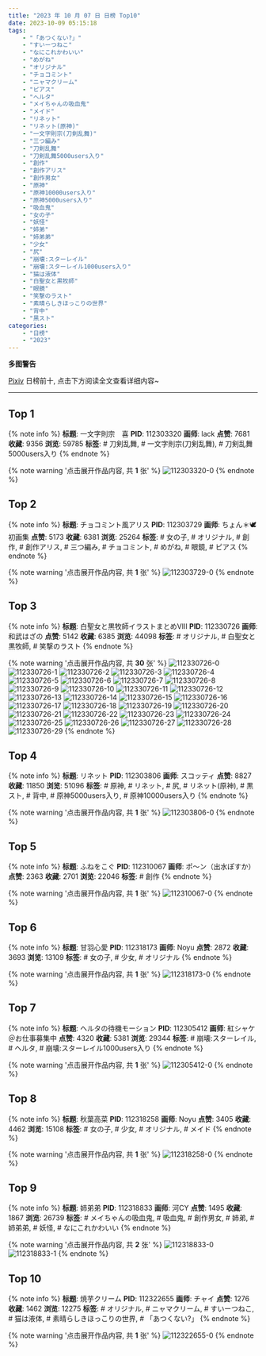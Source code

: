```yaml
---
title: "2023 年 10 月 07 日 日榜 Top10"
date: 2023-10-09 05:15:18
tags:
    - "「あつくない?」"
    - "すいーつねこ"
    - "なにこれかわいい"
    - "めがね"
    - "オリジナル"
    - "チョコミント"
    - "ニャマクリーム"
    - "ピアス"
    - "ヘルタ"
    - "メイちゃんの吸血鬼"
    - "メイド"
    - "リネット"
    - "リネット(原神)"
    - "一文字則宗(刀剣乱舞)"
    - "三つ編み"
    - "刀剣乱舞"
    - "刀剣乱舞5000users入り"
    - "創作"
    - "創作アリス"
    - "創作男女"
    - "原神"
    - "原神10000users入り"
    - "原神5000users入り"
    - "吸血鬼"
    - "女の子"
    - "妖怪"
    - "姉弟"
    - "姉弟弟"
    - "少女"
    - "尻"
    - "崩壊:スターレイル"
    - "崩壊:スターレイル1000users入り"
    - "猫は液体"
    - "白聖女と黒牧師"
    - "眼鏡"
    - "笑撃のラスト"
    - "素晴らしきほっこりの世界"
    - "背中"
    - "黒スト"
categories:
    - "日榜"
    - "2023"
---
```


<i class="fa fa-triangle-exclamation"></i>**多图警告**<i class="fa fa-triangle-exclamation"></i>

[Pixiv](https://www.pixiv.net/) 日榜前十, 点击下方阅读全文查看详细内容~

<!-- more -->

---

## Top 1

{% note info %}
**标题**: 一文字則宗　喜
**PID**: 112303320 **画师**: lack
**点赞**: 7681 **收藏**: 9356 **浏览**: 59785
**标签**: # 刀剣乱舞, # 一文字則宗(刀剣乱舞), # 刀剣乱舞5000users入り
{% endnote %}

{% note warning '点击展开作品内容, 共 **1** 张' %}
![112303320-0](https://i.pixiv.re/img-original/img/2023/10/06/00/00/28/112303320_p0.png)
{% endnote %}

## Top 2

{% note info %}
**标题**: チョコミント風アリス
**PID**: 112303729 **画师**: ちょん＊🕊初画集
**点赞**: 5173 **收藏**: 6381 **浏览**: 25264
**标签**: # 女の子, # オリジナル, # 創作, # 創作アリス, # 三つ編み, # チョコミント, # めがね, # 眼鏡, # ピアス
{% endnote %}

{% note warning '点击展开作品内容, 共 **1** 张' %}
![112303729-0](https://i.pixiv.re/img-original/img/2023/10/06/00/07/27/112303729_p0.png)
{% endnote %}

## Top 3

{% note info %}
**标题**: 白聖女と黒牧師イラストまとめⅧ
**PID**: 112330726 **画师**: 和武はざの
**点赞**: 5142 **收藏**: 6385 **浏览**: 44098
**标签**: # オリジナル, # 白聖女と黒牧師, # 笑撃のラスト
{% endnote %}

{% note warning '点击展开作品内容, 共 **30** 张' %}
![112330726-0](https://i.pixiv.re/img-original/img/2023/10/07/00/34/13/112330726_p0.jpg)
![112330726-1](https://i.pixiv.re/img-original/img/2023/10/07/00/34/13/112330726_p1.jpg)
![112330726-2](https://i.pixiv.re/img-original/img/2023/10/07/00/34/13/112330726_p2.jpg)
![112330726-3](https://i.pixiv.re/img-original/img/2023/10/07/00/34/13/112330726_p3.jpg)
![112330726-4](https://i.pixiv.re/img-original/img/2023/10/07/00/34/13/112330726_p4.jpg)
![112330726-5](https://i.pixiv.re/img-original/img/2023/10/07/00/34/13/112330726_p5.jpg)
![112330726-6](https://i.pixiv.re/img-original/img/2023/10/07/00/34/13/112330726_p6.jpg)
![112330726-7](https://i.pixiv.re/img-original/img/2023/10/07/00/34/13/112330726_p7.jpg)
![112330726-8](https://i.pixiv.re/img-original/img/2023/10/07/00/34/13/112330726_p8.jpg)
![112330726-9](https://i.pixiv.re/img-original/img/2023/10/07/00/34/13/112330726_p9.jpg)
![112330726-10](https://i.pixiv.re/img-original/img/2023/10/07/00/34/13/112330726_p10.jpg)
![112330726-11](https://i.pixiv.re/img-original/img/2023/10/07/00/34/13/112330726_p11.jpg)
![112330726-12](https://i.pixiv.re/img-original/img/2023/10/07/00/34/13/112330726_p12.jpg)
![112330726-13](https://i.pixiv.re/img-original/img/2023/10/07/00/34/13/112330726_p13.jpg)
![112330726-14](https://i.pixiv.re/img-original/img/2023/10/07/00/34/13/112330726_p14.jpg)
![112330726-15](https://i.pixiv.re/img-original/img/2023/10/07/00/34/13/112330726_p15.jpg)
![112330726-16](https://i.pixiv.re/img-original/img/2023/10/07/00/34/13/112330726_p16.jpg)
![112330726-17](https://i.pixiv.re/img-original/img/2023/10/07/00/34/13/112330726_p17.jpg)
![112330726-18](https://i.pixiv.re/img-original/img/2023/10/07/00/34/13/112330726_p18.jpg)
![112330726-19](https://i.pixiv.re/img-original/img/2023/10/07/00/34/13/112330726_p19.jpg)
![112330726-20](https://i.pixiv.re/img-original/img/2023/10/07/00/34/13/112330726_p20.jpg)
![112330726-21](https://i.pixiv.re/img-original/img/2023/10/07/00/34/13/112330726_p21.jpg)
![112330726-22](https://i.pixiv.re/img-original/img/2023/10/07/00/34/13/112330726_p22.jpg)
![112330726-23](https://i.pixiv.re/img-original/img/2023/10/07/00/34/13/112330726_p23.jpg)
![112330726-24](https://i.pixiv.re/img-original/img/2023/10/07/00/34/13/112330726_p24.jpg)
![112330726-25](https://i.pixiv.re/img-original/img/2023/10/07/00/34/13/112330726_p25.jpg)
![112330726-26](https://i.pixiv.re/img-original/img/2023/10/07/00/34/13/112330726_p26.jpg)
![112330726-27](https://i.pixiv.re/img-original/img/2023/10/07/00/34/13/112330726_p27.jpg)
![112330726-28](https://i.pixiv.re/img-original/img/2023/10/07/00/34/13/112330726_p28.jpg)
![112330726-29](https://i.pixiv.re/img-original/img/2023/10/07/00/34/13/112330726_p29.jpg)
{% endnote %}

## Top 4

{% note info %}
**标题**: リネット
**PID**: 112303806 **画师**: スコッティ
**点赞**: 8827 **收藏**: 11850 **浏览**: 51096
**标签**: # 原神, # リネット, # 尻, # リネット(原神), # 黒スト, # 背中, # 原神5000users入り, # 原神10000users入り
{% endnote %}

{% note warning '点击展开作品内容, 共 **1** 张' %}
![112303806-0](https://i.pixiv.re/img-original/img/2023/10/06/00/09/54/112303806_p0.jpg)
{% endnote %}

## Top 5

{% note info %}
**标题**: ふねをこぐ
**PID**: 112310067 **画师**: ポ～ン（出水ぽすか）
**点赞**: 2363 **收藏**: 2701 **浏览**: 22046
**标签**: # 創作
{% endnote %}

{% note warning '点击展开作品内容, 共 **1** 张' %}
![112310067-0](https://i.pixiv.re/img-original/img/2023/10/06/07/30/00/112310067_p0.jpg)
{% endnote %}

## Top 6

{% note info %}
**标题**: 甘羽心愛
**PID**: 112318173 **画师**: Noyu
**点赞**: 2872 **收藏**: 3693 **浏览**: 13109
**标签**: # 女の子, # 少女, # オリジナル
{% endnote %}

{% note warning '点击展开作品内容, 共 **1** 张' %}
![112318173-0](https://i.pixiv.re/img-original/img/2023/10/06/17/26/30/112318173_p0.jpg)
{% endnote %}

## Top 7

{% note info %}
**标题**: ヘルタの待機モーション
**PID**: 112305412 **画师**: 紅シャケ＠お仕事募集中
**点赞**: 4320 **收藏**: 5381 **浏览**: 29344
**标签**: # 崩壊:スターレイル, # ヘルタ, # 崩壊:スターレイル1000users入り
{% endnote %}

{% note warning '点击展开作品内容, 共 **1** 张' %}
![112305412-0](https://i.pixiv.re/img-original/img/2023/10/06/01/12/22/112305412_p0.jpg)
{% endnote %}

## Top 8

{% note info %}
**标题**: 秋葉高菜
**PID**: 112318258 **画师**: Noyu
**点赞**: 3405 **收藏**: 4462 **浏览**: 15108
**标签**: # 女の子, # 少女, # オリジナル, # メイド
{% endnote %}

{% note warning '点击展开作品内容, 共 **1** 张' %}
![112318258-0](https://i.pixiv.re/img-original/img/2023/10/06/19/23/22/112318258_p0.png)
{% endnote %}

## Top 9

{% note info %}
**标题**: 姉弟弟
**PID**: 112318833 **画师**: 河CY
**点赞**: 1495 **收藏**: 1867 **浏览**: 26739
**标签**: # メイちゃんの吸血鬼, # 吸血鬼, # 創作男女, # 姉弟, # 姉弟弟, # 妖怪, # なにこれかわいい
{% endnote %}

{% note warning '点击展开作品内容, 共 **2** 张' %}
![112318833-0](https://i.pixiv.re/img-original/img/2023/10/06/17/59/19/112318833_p0.jpg)
![112318833-1](https://i.pixiv.re/img-original/img/2023/10/06/17/59/19/112318833_p1.jpg)
{% endnote %}

## Top 10

{% note info %}
**标题**: 焼芋クリーム
**PID**: 112322655 **画师**: チャイ
**点赞**: 1276 **收藏**: 1462 **浏览**: 12275
**标签**: # オリジナル, # ニャマクリーム, # すいーつねこ, # 猫は液体, # 素晴らしきほっこりの世界, # 「あつくない?」
{% endnote %}

{% note warning '点击展开作品内容, 共 **1** 张' %}
![112322655-0](https://i.pixiv.re/img-original/img/2023/10/06/20/30/00/112322655_p0.png)
{% endnote %}
